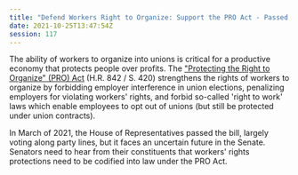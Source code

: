 ```yaml
---
title: "Defend Workers Right to Organize: Support the PRO Act - Passed House"
date: 2021-10-25T13:47:54Z
session: 117
---
```

The ability of workers to organize into unions is critical for a productive economy that protects people over profits. The ["Protecting the Right to Organize" (PRO) Act](https://www.npr.org/2021/03/09/975259434/house-democrats-pass-bill-that-would-protect-worker-organizing-efforts) (H.R. 842 / S. 420) strengthens the rights of workers to organize by forbidding employer interference in union elections, penalizing employers for violating workers' rights, and forbid so-called 'right to work' laws which enable employees to opt out of unions (but still be protected under union contracts). 

In March of 2021, the House of Representatives passed the bill, largely voting along party lines, but it faces an uncertain future in the Senate. Senators need to hear from their constituents that workers' rights protections need to be codified into law under the PRO Act. 
